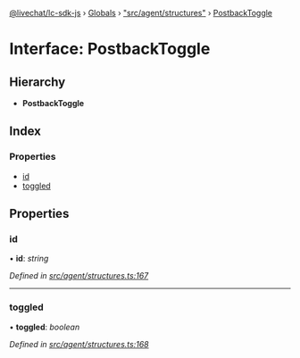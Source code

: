 [@livechat/lc-sdk-js](../README.md) › [Globals](../globals.md) › ["src/agent/structures"](../modules/_src_agent_structures_.md) › [PostbackToggle](_src_agent_structures_.postbacktoggle.md)

# Interface: PostbackToggle

## Hierarchy

* **PostbackToggle**

## Index

### Properties

* [id](_src_agent_structures_.postbacktoggle.md#id)
* [toggled](_src_agent_structures_.postbacktoggle.md#toggled)

## Properties

###  id

• **id**: *string*

*Defined in [src/agent/structures.ts:167](https://github.com/livechat/lc-sdk-js/blob/ce4846a/src/agent/structures.ts#L167)*

___

###  toggled

• **toggled**: *boolean*

*Defined in [src/agent/structures.ts:168](https://github.com/livechat/lc-sdk-js/blob/ce4846a/src/agent/structures.ts#L168)*
